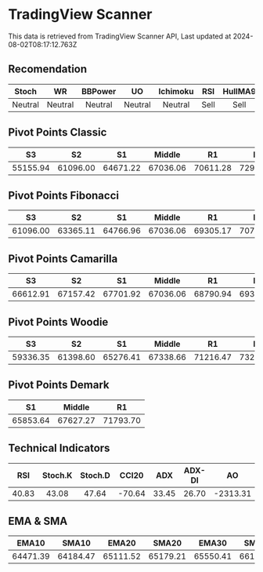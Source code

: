 # TradingView Scanner
This data is retrieved from TradingView Scanner API, Last updated at 2024-08-02T08:17:12.763Z

## Recomendation
| Stoch | WR | BBPower | UO | Ichimoku | RSI | HullMA9 |
| :---: | :---: | :---: | :---: | :---: | :---: | :---: |
| Neutral | Neutral | Neutral | Neutral | Neutral | Sell | Sell |

## Pivot Points Classic
| S3 | S2 | S1 | Middle | R1 | R2 | R3 |
| :---: | :---: | :---: | :---: | :---: | :---: | :---: |
| 55155.94 | 61096.00 | 64671.22 | 67036.06 | 70611.28 | 72976.12 | 78916.18 |

## Pivot Points Fibonacci
| S3 | S2 | S1 | Middle | R1 | R2 | R3 |
| :---: | :---: | :---: | :---: | :---: | :---: | :---: |
| 61096.00 | 63365.11 | 64766.96 | 67036.06 | 69305.17 | 70707.02 | 72976.12 |

## Pivot Points Camarilla
| S3 | S2 | S1 | Middle | R1 | R2 | R3 |
| :---: | :---: | :---: | :---: | :---: | :---: | :---: |
| 66612.91 | 67157.42 | 67701.92 | 67036.06 | 68790.94 | 69335.44 | 69879.95 |

## Pivot Points Woodie
| S3 | S2 | S1 | Middle | R1 | R2 | R3 |
| :---: | :---: | :---: | :---: | :---: | :---: | :---: |
| 59336.35 | 61398.60 | 65276.41 | 67338.66 | 71216.47 | 73278.72 | 77156.53 |

## Pivot Points Demark
| S1 | Middle | R1 |
| :---: | :---: | :---: |
| 65853.64 | 67627.27 | 71793.70 |

## Technical Indicators
| RSI | Stoch.K | Stoch.D | CCI20 | ADX | ADX-DI | AO | Mom | MACD | MACD | W.R | HullMA9 |
| :---: | :---: | :---: | :---: | :---: | :---: | :---: | :---: | :---: | :---: | :---: | :---: |
| 40.83 | 43.08 | 47.64 | -70.64 | 33.45 | 26.70 | -2313.31 | -1189.89 | -799.70 | -752.35 | -61.08 | 64500.05 |

## EMA & SMA
| EMA10 | SMA10 | EMA20 | SMA20 | EMA30 | SMA30 | EMA50 | SMA50 | EMA100 | SMA100 | EMA200 | SMA200 |
| :---: | :---: | :---: | :---: | :---: | :---: | :---: | :---: | :---: | :---: | :---: | :---: |
| 64471.39 | 64184.47 | 65111.52 | 65179.21 | 65550.41 | 66160.53 | 65875.51 | 66505.09 | 65399.73 | 66254.58 | 64460.55 | 62759.96 |